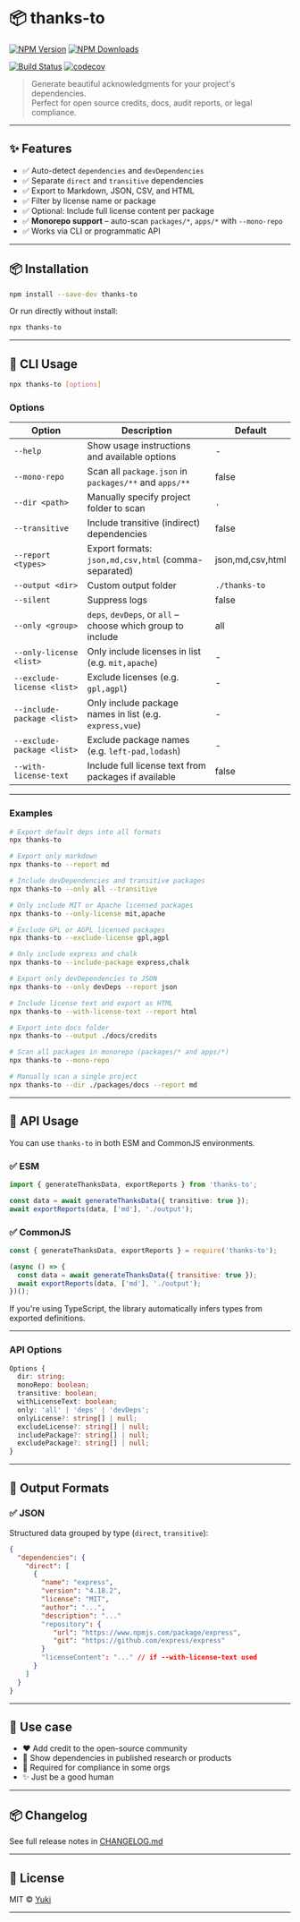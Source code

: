# 📦 thanks-to

[![NPM Version][npm-version-image]][npm-url]
[![NPM Downloads][npm-downloads-image]][npm-downloads-url]

[![Build Status][github-build-url]][github-url]
[![codecov][codecov-image]][codecov-url]

> Generate beautiful acknowledgments for your project's dependencies.  
> Perfect for open source credits, docs, audit reports, or legal compliance.

---

## ✨ Features

- ✅ Auto-detect `dependencies` and `devDependencies`
- ✅ Separate `direct` and `transitive` dependencies
- ✅ Export to Markdown, JSON, CSV, and HTML
- ✅ Filter by license name or package
- ✅ Optional: Include full license content per package
- ✅ **Monorepo support** – auto-scan `packages/*`, `apps/*` with `--mono-repo`
- ✅ Works via CLI or programmatic API

---

## 📦 Installation

```bash
npm install --save-dev thanks-to
```

Or run directly without install:

```bash
npx thanks-to
```

---

## 🚀 CLI Usage

```bash
npx thanks-to [options]
```

### Options

| Option                     | Description                                                   | Default          |
| -------------------------- | ------------------------------------------------------------- |----------------- |
| `--help`                   | Show usage instructions and available options                 | -                |
| `--mono-repo`              | Scan all `package.json` in `packages/**` and `apps/**`        | false            |
| `--dir <path>`             | Manually specify project folder to scan                       | `.`              |
| `--transitive`             | Include transitive (indirect) dependencies                    | false            |
| `--report <types>`         | Export formats: `json,md,csv,html` (comma-separated)          | json,md,csv,html |
| `--output <dir>`           | Custom output folder                                          | `./thanks-to`    |  
| `--silent`                 | Suppress logs                                                 | false            |
| `--only <group>`           | `deps`, `devDeps`, or `all` – choose which group to include   | all              |
| `--only-license <list>`    | Only include licenses in list (e.g. `mit,apache`)             | -                |
| `--exclude-license <list>` | Exclude licenses (e.g. `gpl,agpl`)                            | -                |
| `--include-package <list>` | Only include package names in list (e.g. `express,vue`)       | -                |
| `--exclude-package <list>` | Exclude package names (e.g. `left-pad,lodash`)                | -                |
| `--with-license-text`      | Include full license text from packages if available          | false            |

---

### Examples

```bash
# Export default deps into all formats
npx thanks-to

# Export only markdown
npx thanks-to --report md

# Include devDependencies and transitive packages
npx thanks-to --only all --transitive

# Only include MIT or Apache licensed packages
npx thanks-to --only-license mit,apache

# Exclude GPL or AGPL licensed packages
npx thanks-to --exclude-license gpl,agpl

# Only include express and chalk
npx thanks-to --include-package express,chalk

# Export only devDependencies to JSON
npx thanks-to --only devDeps --report json

# Include license text and export as HTML
npx thanks-to --with-license-text --report html

# Export into docs folder
npx thanks-to --output ./docs/credits

# Scan all packages in monorepo (packages/* and apps/*)
npx thanks-to --mono-repo

# Manually scan a single project
npx thanks-to --dir ./packages/docs --report md
```

---

## 🧩 API Usage

You can use `thanks-to` in both ESM and CommonJS environments.

### ✅ ESM

```ts
import { generateThanksData, exportReports } from 'thanks-to';

const data = await generateThanksData({ transitive: true });
await exportReports(data, ['md'], './output');
```

### ✅ CommonJS

```js
const { generateThanksData, exportReports } = require('thanks-to');

(async () => {
  const data = await generateThanksData({ transitive: true });
  await exportReports(data, ['md'], './output');
})();
```

If you're using TypeScript, the library automatically infers types from exported definitions.

---

### API Options

```ts
Options {
  dir: string;
  monoRepo: boolean;
  transitive: boolean;
  withLicenseText: boolean;
  only: 'all' | 'deps' | 'devDeps';
  onlyLicense?: string[] | null;
  excludeLicense?: string[] | null;
  includePackage?: string[] | null;
  excludePackage?: string[] | null;
}
```

---

## 📁 Output Formats

### ✅ JSON
Structured data grouped by type (`direct`, `transitive`):

```json
{
  "dependencies": {
    "direct": [
      {
        "name": "express",
        "version": "4.18.2",
        "license": "MIT",
		"author": "...",
		"description": "..."
        "repository": {
		   "url": "https://www.npmjs.com/package/express",
		   "git": "https://github.com/express/express"
		}
        "licenseContent": "..." // if --with-license-text used
      }
    ]
  }
}
```

---

## 🧠 Use case

- ❤️ Add credit to the open-source community
- 📑 Show dependencies in published research or products
- 📃 Required for compliance in some orgs
- ✨ Just be a good human

---

## 📦 Changelog

See full release notes in [CHANGELOG.md][changelog-url]

---

## 📜 License

MIT © [Yuki](https://github.com/yukiakai212/)

---


[npm-downloads-image]: https://badgen.net/npm/dm/thanks-to
[npm-downloads-url]: https://www.npmjs.com/package/thanks-to
[npm-url]: https://www.npmjs.com/package/thanks-to
[npm-version-image]: https://badgen.net/npm/v/thanks-to
[github-build-url]: https://github.com/yukiakai212/thanks-to/actions/workflows/build.yml/badge.svg
[github-url]: https://github.com/yukiakai212/thanks-to/
[codecov-image]: https://codecov.io/gh/yukiakai212/thanks-to/branch/main/graph/badge.svg
[codecov-url]: https://codecov.io/gh/yukiakai212/thanks-to
[changelog-url]: https://github.com/yukiakai212/thanks-to/CHANGELOG.md

